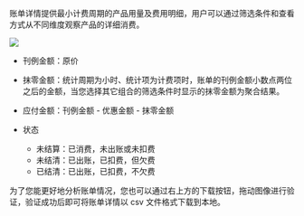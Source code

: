 账单详情提供最小计费周期的产品用量及费用明细，用户可以通过筛选条件和查看方式从不同维度观察产品的详细消费。

![](https://community-shared-data-1308875761.cos.ap-beijing.myqcloud.com/artwork/mocdocs/charing/bill-1.png)

- 刊例金额：原价

- 抹零金额：统计周期为小时、统计项为计费项时，账单的刊例金额小数点两位之后的金额，当您选择其它组合的筛选条件时显示的抹零金额为聚合结果。

- 应付金额：刊例金额 - 优惠金额 - 抹零金额

- 状态
    - 未结算：已消费，未出账或未扣费
    - 未结清：已出账，已扣费，但欠费
    - 已结清：已出账，已扣费，不欠费

为了您能更好地分析账单情况，您也可以通过右上方的下载按钮，拖动图像进行验证，验证成功后即可将账单详情以 csv 文件格式下载到本地。
